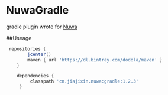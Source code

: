 # NuwaGradle
gradle plugin wrote for [Nuwa](https://github.com/jasonross/Nuwa)


##Useage

```groovy
 repositories {
        jcenter()
        maven { url 'https://dl.bintray.com/dodola/maven' }
    }

    dependencies {
         classpath 'cn.jiajixin.nuwa:gradle:1.2.3'
     }
```